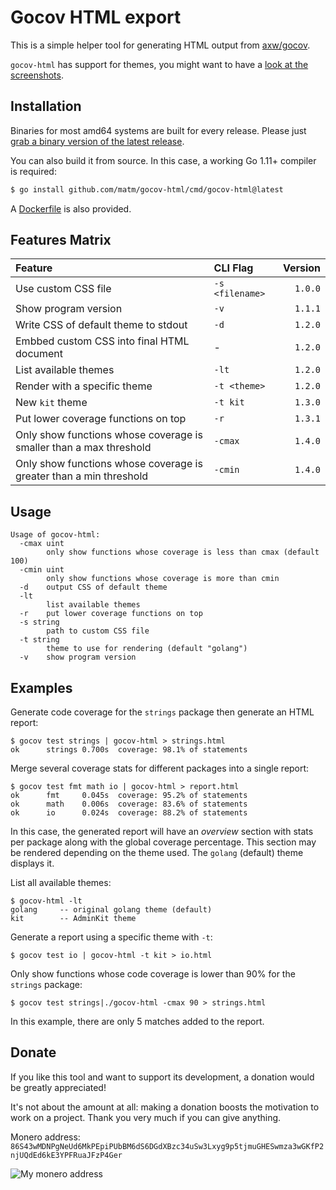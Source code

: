 # Gocov HTML export

This is a simple helper tool for generating HTML output from [axw/gocov](https://github.com/axw/gocov/).

`gocov-html` has support for themes, you might want to have a [look at the screenshots](themes/README.md).

## Installation

Binaries for most amd64 systems are built for every release. Please just [grab a binary version of the latest release](https://github.com/matm/gocov-html/releases).

You can also build it from source. In this case, a working Go 1.11+ compiler is required:

```bash
$ go install github.com/matm/gocov-html/cmd/gocov-html@latest
```

A [Dockerfile](Dockerfile) is also provided.

## Features Matrix

Feature|CLI Flag|Version
:---|:---|---:
Use custom CSS file|`-s <filename>`|`1.0.0`
Show program version|`-v`|`1.1.1`
Write CSS of default theme to stdout|`-d`|`1.2.0`
Embbed custom CSS into final HTML document|-|`1.2.0`
List available themes|`-lt`|`1.2.0`
Render with a specific theme|`-t <theme>`|`1.2.0`
New `kit` theme |`-t kit`|`1.3.0`
Put lower coverage functions on top|`-r`|`1.3.1`
Only show functions whose coverage is smaller than a max threshold|`-cmax`|`1.4.0`
Only show functions whose coverage is greater than a min threshold|`-cmin`|`1.4.0`

## Usage

```
Usage of gocov-html:
  -cmax uint
        only show functions whose coverage is less than cmax (default 100)
  -cmin uint
        only show functions whose coverage is more than cmin
  -d    output CSS of default theme
  -lt
        list available themes
  -r    put lower coverage functions on top
  -s string
        path to custom CSS file
  -t string
        theme to use for rendering (default "golang")
  -v    show program version
```

## Examples

Generate code coverage for the `strings` package then generate an HTML report:
```
$ gocov test strings | gocov-html > strings.html
ok      strings 0.700s  coverage: 98.1% of statements
```

Merge several coverage stats for different packages into a single report:
```
$ gocov test fmt math io | gocov-html > report.html
ok      fmt     0.045s  coverage: 95.2% of statements
ok      math    0.006s  coverage: 83.6% of statements
ok      io      0.024s  coverage: 88.2% of statements
```

In this case, the generated report will have an *overview* section with stats per package along with the global coverage percentage. This section may be rendered depending on the theme used. The `golang` (default) theme displays it.

List all available themes:
```
$ gocov-html -lt
golang     -- original golang theme (default)
kit        -- AdminKit theme
```

Generate a report using a specific theme with `-t`:
```
$ gocov test io | gocov-html -t kit > io.html
```

Only show functions whose code coverage is lower than 90% for the `strings` package:
```
$ gocov test strings|./gocov-html -cmax 90 > strings.html
```
In this example, there are only 5 matches added to the report.



## Donate

If you like this tool and want to support its development, a donation would be greatly appreciated!

It's not about the amount at all: making a donation boosts the motivation to work on a project. Thank you very much if you can give anything.

Monero address:
`86S43wMDNPgNeUd6MkPEpiPUbBM6dS6DGdXBzc34uSw3Lxyg9p5tjmuGHESwmza3wGKfP2njUQdEd6kE3YPFRuaJFzP4Ger`

![My monero address](res/qr-donate.png)
